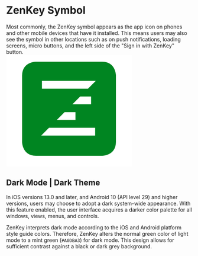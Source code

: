 # ZenKey Symbol

Most commonly, the ZenKey symbol appears as the app icon on phones and other mobile devices that have it installed. This means users may also see the symbol in other locations such as on push notifications, loading screens, micro buttons, and the left side of the "Sign in with ZenKey" button.   
![symbol-z-green-large](e1d663f-symbol-z-green-large2x.png)

## Dark Mode | Dark Theme

In iOS versions 13.0 and later, and Android 10 (API level 29) and higher versions, users may choose to adopt a dark system-wide appearance. With this feature enabled, the user interface acquires a darker color palette for all windows, views, menus, and controls.

ZenKey interprets dark mode according to the iOS and Android platform style guide colors. Therefore, ZenKey alters the normal green color of light mode to a mint green (`#A0DBA3`) for dark mode. This design allows for sufficient contrast against a black or dark grey background.